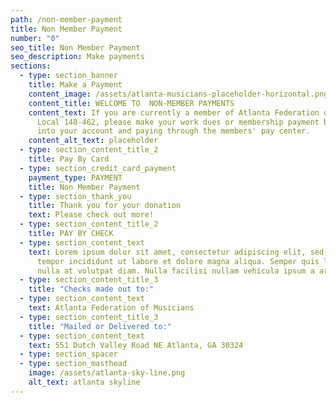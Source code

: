 ```yaml
---
path: /non-member-payment
title: Non Member Payment
number: "0"
seo_title: Non Member Payment
seo_description: Make payments
sections:
  - type: section_banner
    title: Make a Payment
    content_image: /assets/atlanta-musicians-placeholder-horizontal.png
    content_title: WELCOME TO  NON-MEMBER PAYMENTS
    content_text: If you are currently a member of Atlanta Federation of Musicians
      Local 148-462, please make your work dues or membership payment by logging
      into your account and paying through the members' pay center.
    content_alt_text: placeholder
  - type: section_content_title_2
    title: Pay By Card
  - type: section_credit_card_payment
    payment_type: PAYMENT
    title: Non Member Payment
  - type: section_thank_you
    title: Thank you for your donation
    text: Please check out more!
  - type: section_content_title_2
    title: PAY BY CHECK
  - type: section_content_text
    text: Lorem ipsum dolor sit amet, consectetur adipiscing elit, sed do eiusmod
      tempor incididunt ut labore et dolore magna aliqua. Semper quis lectus
      nulla at volutpat diam. Nulla facilisi nullam vehicula ipsum a arcu.
  - type: section_content_title_3
    title: "Checks made out to:"
  - type: section_content_text
    text: Atlanta Federation of Musicians
  - type: section_content_title_3
    title: "Mailed or Delivered to:"
  - type: section_content_text
    text: 551 Dutch Valley Road NE Atlanta, GA 30324
  - type: section_spacer
  - type: section_masthead
    image: /assets/atlanta-sky-line.png
    alt_text: atlanta skyline
---
```

